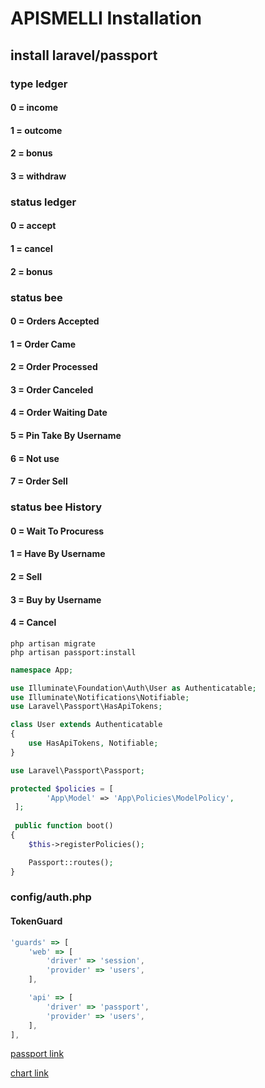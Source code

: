 # APISMELLI Installation


## install laravel/passport

### type ledger
#### 0 = income
#### 1 = outcome
#### 2 = bonus
#### 3 = withdraw

### status ledger
#### 0 = accept
#### 1 = cancel
#### 2 = bonus

### status bee
#### 0 = Orders Accepted
#### 1 = Order Came
#### 2 = Order Processed
#### 3 = Order Canceled
#### 4 = Order Waiting Date
#### 5 = Pin Take By Username
#### 6 = Not use
#### 7 = Order Sell

### status bee History
#### 0 = Wait To Procuress
#### 1 = Have By Username
#### 2 = Sell
#### 3 = Buy by Username
#### 4 = Cancel

```shell
php artisan migrate
php artisan passport:install
```

```php
namespace App;

use Illuminate\Foundation\Auth\User as Authenticatable;
use Illuminate\Notifications\Notifiable;
use Laravel\Passport\HasApiTokens;

class User extends Authenticatable
{
    use HasApiTokens, Notifiable;
}
```

```php
use Laravel\Passport\Passport;

protected $policies = [
        'App\Model' => 'App\Policies\ModelPolicy',
 ];
 
 public function boot()
{
    $this->registerPolicies();

    Passport::routes();
}
```

### config/auth.php
#### TokenGuard
```js
'guards' => [
    'web' => [
        'driver' => 'session',
        'provider' => 'users',
    ],

    'api' => [
        'driver' => 'passport',
        'provider' => 'users',
    ],
],
```

[passport link](https://laravel.com/docs/master/passport)

[chart link](https://dev.to/arielsalvadordev/use-laravel-charts-in-laravel-5bbm)

